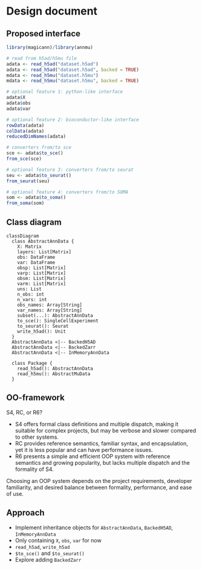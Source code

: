# Design document

## Proposed interface

``` r
library(magicann)/library(annmu)

# read from h5ad/h5mu file
adata <- read_h5ad("dataset.h5ad")
adata <- read_h5ad("dataset.h5ad", backed = TRUE)
mdata <- read_h5mu("dataset.h5mu")
mdata <- read_h5mu("dataset.h5mu", backed = TRUE)

# optional feature 1: python-like interface
adata$X
adata$obs
adata$var

# optional feature 2: bioconductor-like interface
rowData(adata)
colData(adata)
reducedDimNames(adata)

# converters from/to sce
sce <- adata$to_sce()
from_sce(sce)

# optional feature 3: converters from/to seurat
seu <- adata$to_seurat()
from_seurat(seu)

# optional feature 4: converters from/to SOMA
som <- adata$to_soma()
from_soma(som)
```

## Class diagram

``` mermaid
classDiagram
  class AbstractAnnData {
    X: Matrix
    layers: List[Matrix]
    obs: DataFrame
    var: DataFrame
    obsp: List[Matrix]
    varp: List[Matrix]
    obsm: List[Matrix]
    varm: List[Matrix]
    uns: List
    n_obs: int
    n_vars: int
    obs_names: Array[String]
    var_names: Array[String]
    subset(...): AbstractAnnData
    to_sce(): SingleCellExperiment
    to_seurat(): Seurat
    write_h5ad(): Unit
  }
  AbstractAnnData <|-- BackedH5AD
  AbstractAnnData <|-- BackedZarr
  AbstractAnnData <|-- InMemoryAnnData

  class Package {
    read_h5ad(): AbstractAnnData
    read_h5mu(): AbstractMuData
  } 
```

## OO-framework

S4, RC, or R6?

- S4 offers formal class definitions and multiple dispatch, making it suitable for complex projects, but may be verbose and slower compared to other systems.
- RC provides reference semantics, familiar syntax, and encapsulation, yet it is less popular and can have performance issues. 
- R6 presents a simple and efficient OOP system with reference semantics and growing popularity, but lacks multiple dispatch and the formality of S4. 

Choosing an OOP system depends on the project requirements, developer familiarity, and desired balance between formality, performance, and ease of use.

## Approach

* Implement inheritance objects for `AbstractAnnData`, `BackedH5AD`, `InMemoryAnnData`
* Only containing `X`, `obs`, `var` for now
* `read_h5ad`, `write_h5ad`
* `$to_sce()` and `$to_seurat()`
* Explore adding `BackedZarr`